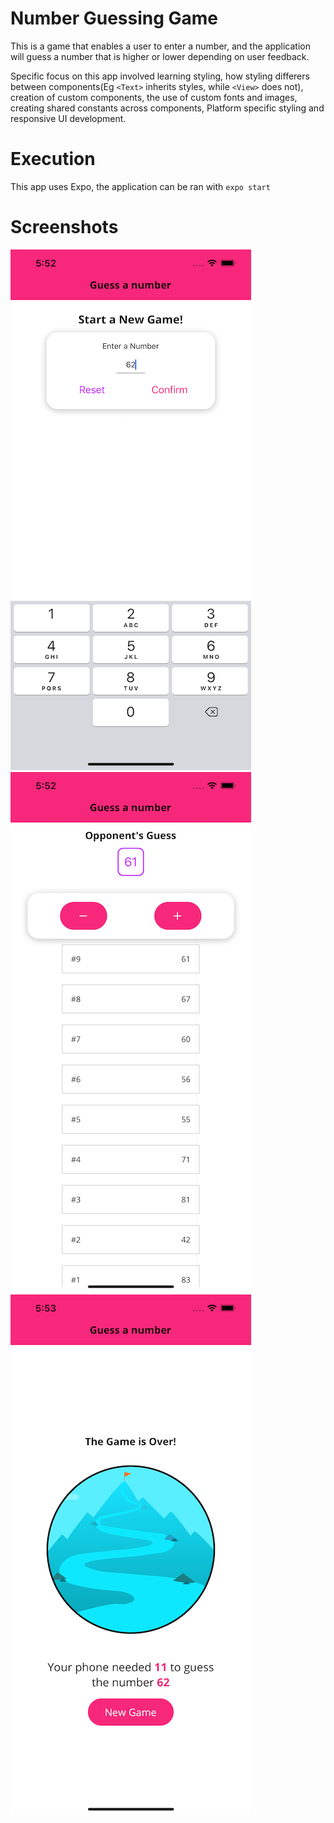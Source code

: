 # Number Guessing Game

This is a game that enables a user to enter a number, and the application will guess a number that is higher or lower depending on user feedback.

Specific focus on this app involved learning styling, how styling differers between components(Eg `<Text>` inherits styles, while `<View>` does not), creation of custom components, the use of custom fonts and images, creating shared constants across components, Platform specific styling and responsive UI development.

# Execution
This app uses Expo, the application can be ran with `expo start`

# Screenshots
![Home screenshot](readmeAssets/home.png)
![Guess screenshot](readmeAssets/guess.png)
![Game over screenshot](readmeAssets/finish.png)